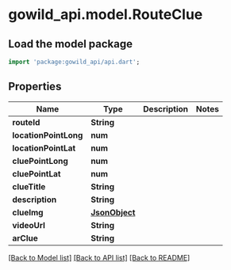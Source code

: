 # gowild_api.model.RouteClue

## Load the model package
```dart
import 'package:gowild_api/api.dart';
```

## Properties
Name | Type | Description | Notes
------------ | ------------- | ------------- | -------------
**routeId** | **String** |  | 
**locationPointLong** | **num** |  | 
**locationPointLat** | **num** |  | 
**cluePointLong** | **num** |  | 
**cluePointLat** | **num** |  | 
**clueTitle** | **String** |  | 
**description** | **String** |  | 
**clueImg** | [**JsonObject**](.md) |  | 
**videoUrl** | **String** |  | 
**arClue** | **String** |  | 

[[Back to Model list]](../README.md#documentation-for-models) [[Back to API list]](../README.md#documentation-for-api-endpoints) [[Back to README]](../README.md)


